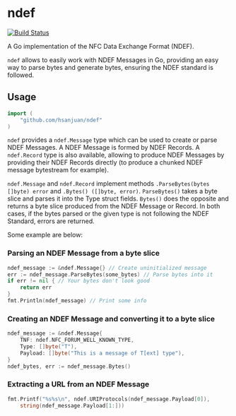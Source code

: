 ndef
====

[![Build Status](https://travis-ci.org/hsanjuan/ndef.svg?branch=master)](https://travis-ci.org/hsanjuan/ndef)

A Go implementation of the NFC Data Exchange Format (NDEF).

`ndef` allows to easily work with NDEF Messages in Go, providing an easy way to parse bytes and generate bytes, ensuring the NDEF standard is followed.

Usage
-----

```go
import (
	"github.com/hsanjuan/ndef"
)
```

`ndef` provides a `ndef.Message` type which can be used to create or parse NDEF Messages. A NDEF Message is formed by NDEF Records. A `ndef.Record` type is also available, allowing to produce NDEF Messages by providing their NDEF Records directly (to produce a chunked NDEF message bytestream for example).

`ndef.Message` and `ndef.Record` implement methods `.ParseBytes(bytes []byte) error` and `.Bytes() ([]byte, error)`. `ParseBytes()` takes a byte slice and parses it into the Type struct fields. `Bytes()` does the opposite and returns a byte slice produced from the NDEF Message or Record. In both cases, if the bytes parsed or the given type is not following the NDEF Standard, errors are returned.

Some example are below:

### Parsing an NDEF Message from a byte slice

```go
ndef_message := &ndef.Message{} // Create uninitialized message
err := ndef_message.ParseBytes(some_bytes) // Parse bytes into it
if err != nil { // Your bytes don't look good
    return err
}
fmt.Println(ndef_message) // Print some info
```

### Creating an NDEF Message and converting it to a byte slice

```go
ndef_message := &ndef.Message{
    TNF: ndef.NFC_FORUM_WELL_KNOWN_TYPE,
    Type: []byte("T"),
    Payload: []byte("This is a message of T[ext] type"),
}
ndef_bytes, err := ndef_message.Bytes()
```

### Extracting a URL from an NDEF Message

```go
fmt.Printf("%s%s\n", ndef.URIProtocols(ndef_message.Payload[0]),
    string(ndef_message.Payload[1:]))
```
